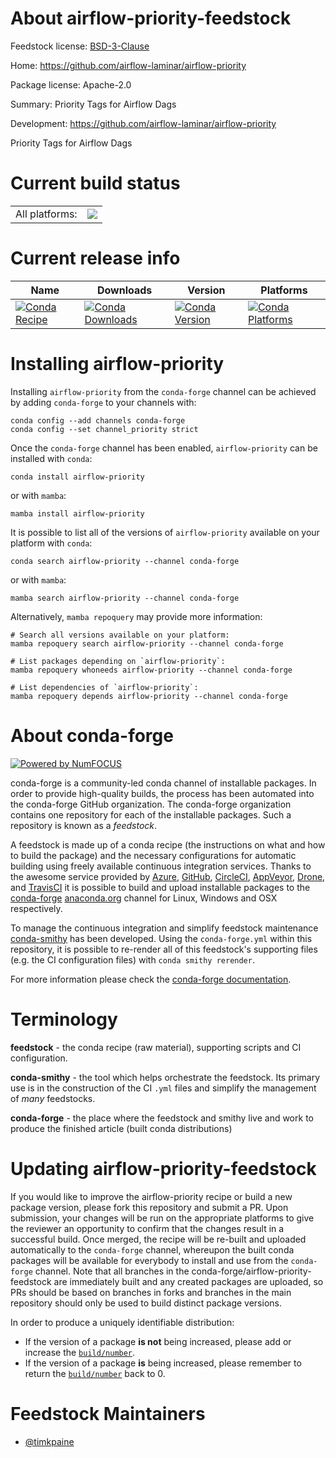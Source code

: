 About airflow-priority-feedstock
================================

Feedstock license: [BSD-3-Clause](https://github.com/conda-forge/airflow-priority-feedstock/blob/main/LICENSE.txt)

Home: https://github.com/airflow-laminar/airflow-priority

Package license: Apache-2.0

Summary: Priority Tags for Airflow Dags

Development: https://github.com/airflow-laminar/airflow-priority

Priority Tags for Airflow Dags

Current build status
====================


<table><tr><td>All platforms:</td>
    <td>
      <a href="https://dev.azure.com/conda-forge/feedstock-builds/_build/latest?definitionId=23047&branchName=main">
        <img src="https://dev.azure.com/conda-forge/feedstock-builds/_apis/build/status/airflow-priority-feedstock?branchName=main">
      </a>
    </td>
  </tr>
</table>

Current release info
====================

| Name | Downloads | Version | Platforms |
| --- | --- | --- | --- |
| [![Conda Recipe](https://img.shields.io/badge/recipe-airflow--priority-green.svg)](https://anaconda.org/conda-forge/airflow-priority) | [![Conda Downloads](https://img.shields.io/conda/dn/conda-forge/airflow-priority.svg)](https://anaconda.org/conda-forge/airflow-priority) | [![Conda Version](https://img.shields.io/conda/vn/conda-forge/airflow-priority.svg)](https://anaconda.org/conda-forge/airflow-priority) | [![Conda Platforms](https://img.shields.io/conda/pn/conda-forge/airflow-priority.svg)](https://anaconda.org/conda-forge/airflow-priority) |

Installing airflow-priority
===========================

Installing `airflow-priority` from the `conda-forge` channel can be achieved by adding `conda-forge` to your channels with:

```
conda config --add channels conda-forge
conda config --set channel_priority strict
```

Once the `conda-forge` channel has been enabled, `airflow-priority` can be installed with `conda`:

```
conda install airflow-priority
```

or with `mamba`:

```
mamba install airflow-priority
```

It is possible to list all of the versions of `airflow-priority` available on your platform with `conda`:

```
conda search airflow-priority --channel conda-forge
```

or with `mamba`:

```
mamba search airflow-priority --channel conda-forge
```

Alternatively, `mamba repoquery` may provide more information:

```
# Search all versions available on your platform:
mamba repoquery search airflow-priority --channel conda-forge

# List packages depending on `airflow-priority`:
mamba repoquery whoneeds airflow-priority --channel conda-forge

# List dependencies of `airflow-priority`:
mamba repoquery depends airflow-priority --channel conda-forge
```


About conda-forge
=================

[![Powered by
NumFOCUS](https://img.shields.io/badge/powered%20by-NumFOCUS-orange.svg?style=flat&colorA=E1523D&colorB=007D8A)](https://numfocus.org)

conda-forge is a community-led conda channel of installable packages.
In order to provide high-quality builds, the process has been automated into the
conda-forge GitHub organization. The conda-forge organization contains one repository
for each of the installable packages. Such a repository is known as a *feedstock*.

A feedstock is made up of a conda recipe (the instructions on what and how to build
the package) and the necessary configurations for automatic building using freely
available continuous integration services. Thanks to the awesome service provided by
[Azure](https://azure.microsoft.com/en-us/services/devops/), [GitHub](https://github.com/),
[CircleCI](https://circleci.com/), [AppVeyor](https://www.appveyor.com/),
[Drone](https://cloud.drone.io/welcome), and [TravisCI](https://travis-ci.com/)
it is possible to build and upload installable packages to the
[conda-forge](https://anaconda.org/conda-forge) [anaconda.org](https://anaconda.org/)
channel for Linux, Windows and OSX respectively.

To manage the continuous integration and simplify feedstock maintenance
[conda-smithy](https://github.com/conda-forge/conda-smithy) has been developed.
Using the ``conda-forge.yml`` within this repository, it is possible to re-render all of
this feedstock's supporting files (e.g. the CI configuration files) with ``conda smithy rerender``.

For more information please check the [conda-forge documentation](https://conda-forge.org/docs/).

Terminology
===========

**feedstock** - the conda recipe (raw material), supporting scripts and CI configuration.

**conda-smithy** - the tool which helps orchestrate the feedstock.
                   Its primary use is in the construction of the CI ``.yml`` files
                   and simplify the management of *many* feedstocks.

**conda-forge** - the place where the feedstock and smithy live and work to
                  produce the finished article (built conda distributions)


Updating airflow-priority-feedstock
===================================

If you would like to improve the airflow-priority recipe or build a new
package version, please fork this repository and submit a PR. Upon submission,
your changes will be run on the appropriate platforms to give the reviewer an
opportunity to confirm that the changes result in a successful build. Once
merged, the recipe will be re-built and uploaded automatically to the
`conda-forge` channel, whereupon the built conda packages will be available for
everybody to install and use from the `conda-forge` channel.
Note that all branches in the conda-forge/airflow-priority-feedstock are
immediately built and any created packages are uploaded, so PRs should be based
on branches in forks and branches in the main repository should only be used to
build distinct package versions.

In order to produce a uniquely identifiable distribution:
 * If the version of a package **is not** being increased, please add or increase
   the [``build/number``](https://docs.conda.io/projects/conda-build/en/latest/resources/define-metadata.html#build-number-and-string).
 * If the version of a package **is** being increased, please remember to return
   the [``build/number``](https://docs.conda.io/projects/conda-build/en/latest/resources/define-metadata.html#build-number-and-string)
   back to 0.

Feedstock Maintainers
=====================

* [@timkpaine](https://github.com/timkpaine/)

